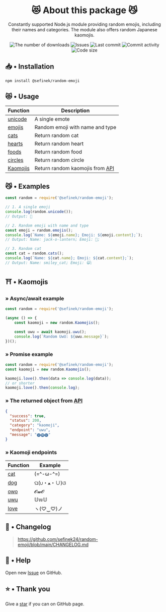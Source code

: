 <div align="center">
    <h1>😻 About this package 😼</h1>
    <p>Constantly supported Node.js module providing random emojis, including their names and categories. The module also offers random Japanese kaomojis.</p>
    <a href="https://www.npmjs.com/package/@sefinek/random-emoji" target="_blank" title="random-emoji - npm" style="text-decoration:none">
        <img src="https://img.shields.io/npm/dt/@sefinek/random-emoji.svg?maxAge=3600" alt="The number of downloads">
        <img src="https://img.shields.io/github/issues/sefinek24/random-emoji" alt="Issues">
        <img src="https://img.shields.io/github/last-commit/sefinek24/random-emoji" alt="Last commit">
        <img src="https://img.shields.io/github/commit-activity/w/sefinek24/random-emoji" alt="Commit activity">
        <img src="https://img.shields.io/github/languages/code-size/sefinek24/random-emoji" alt="Code size">
    </a>
</div>

## 📥 • Installation
```bash
npm install @sefinek/random-emoji
```


## 😻 • Usage
| Function                                                                                                        | Description                                                |
|-----------------------------------------------------------------------------------------------------------------|------------------------------------------------------------|
| [unicode](https://github.com/sefinek24/random-emoji/blob/ab58b364710a4c7106721808e81ccdc7590c4965/test.js#L3)   | A single emote                                             |
| [emojis](https://github.com/sefinek24/random-emoji/blob/ab58b364710a4c7106721808e81ccdc7590c4965/test.js#L6)    | Random emoji with name and type                            |
| [cats](https://github.com/sefinek24/random-emoji/blob/ab58b364710a4c7106721808e81ccdc7590c4965/test.js#L10)     | Return random cat                                          |
| [hearts](https://github.com/sefinek24/random-emoji/blob/ab58b364710a4c7106721808e81ccdc7590c4965/test.js#L14)   | Return random heart                                        |
| [foods](https://github.com/sefinek24/random-emoji/blob/ab58b364710a4c7106721808e81ccdc7590c4965/test.js#L18)    | Return random food                                         |
| [circles](https://github.com/sefinek24/random-emoji/blob/ab58b364710a4c7106721808e81ccdc7590c4965/test.js#L22)  | Return random circle                                       |
| [Kaomojis](https://github.com/sefinek24/random-emoji/blob/ab58b364710a4c7106721808e81ccdc7590c4965/test.js#L26) | Return random kaomojis from [API](https://api.sefinek.net) |


## 😼 • Examples
```js
const random = require('@sefinek/random-emoji');

// 1. A single emoji
console.log(random.unicode());
// Output: 🥰

// 2. Random emoji with name and type
const emoji = random.emojis();
console.log(`Name: ${emoji.name}; Emoji: ${emoji.content};`);
// Output: Name: jack-o-lantern; Emoji: 🎃;

// 3. Random cat
const cat = random.cats();
console.log(`Name: ${cat.name}; Emoji: ${cat.content};`);
// Output: Name: smiley_cat; Emoji: 😺;
```


## ⛩️ • Kaomojis
### » Async/await example
```js
const random = require('@sefinek/random-emoji');

(async () => {
    const kaomoji = new random.Kaomojis();

    const uwu = await kaomoji.uwu();
    console.log(`Random UwU: ${uwu.message}`);
})();
```

### » Promise example
```js
const random = require('@sefinek/random-emoji');
const kaomoji = new random.Kaomojis();

kaomoji.love().then(data => console.log(data));
// or shorter
kaomoji.love().then(console.log);
```

### » The returned object from [API](https://api.sefinek.net)
```json
{
  "success": true,
  "status": 200,
  "category": "kaomoji",
  "endpoint": "uwu",
  "message": "🅤🅦🅤"
}
```


### » Kaomoji endpoints
| Function                                            | Example   |
|-----------------------------------------------------|-----------|
| [cat](https://api.sefinek.net/api/v2/kaomoji/cat)   | (=^-ω-^=) |
| [dog](https://api.sefinek.net/api/v2/kaomoji/dog)   | ଘ(∪・ﻌ・∪)ଓ |
| [owo](https://api.sefinek.net/api/v2/kaomoji/owo)   | 𝓞𝔀𝓞    |
| [uwu](https://api.sefinek.net/api/v2/kaomoji/uwu)   | 𝕌𝕨𝕌    |
| [love](https://api.sefinek.net/api/v2/kaomoji/love) | ヽ(♡‿♡)ノ   |

    
## 📝 • Changelog
> https://github.com/sefinek24/random-emoji/blob/main/CHANGELOG.md

## 🤝 • Help
Open new [Issue](https://github.com/sefinek24/random-emoji/issues/new/choose) on GitHub.  
  
## ⭐ • Thank you
Give a [star](https://github.com/sefinek24/random-emoji) if you can on GitHub page.